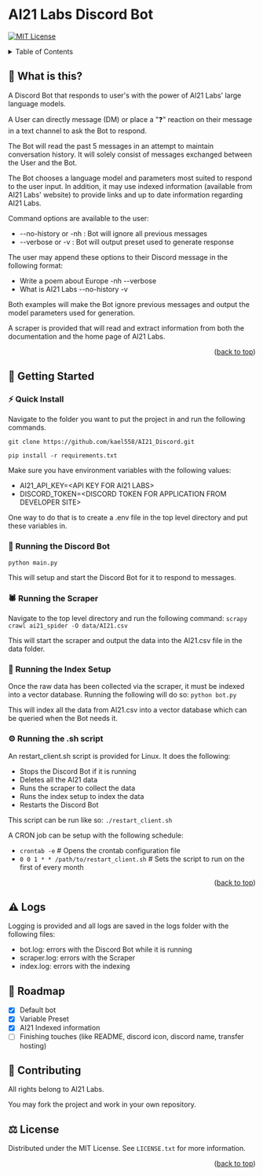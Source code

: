 # AI21 Labs Discord Bot

<a name="readme-top"></a>

[![MIT License][license-shield]][license-url]

<!-- TABLE OF CONTENTS -->
<details>
  <summary>Table of Contents</summary>
  <ol>
    <li><a href="#-what-is-this">What is this?</a></li>
    <li>
      <a href="#-getting-started">Getting Started</a>
      <ul>
        <li><a href="#-quick-install">Quick Install</a></li>
        <li><a href="#-running-the-discord-bot">Running the Discord Bot</a></li>
        <li><a href="#-running-the-scraper">Running the Scraper</a></li>
        <li><a href="#-running-the-index-setup">Running the Index Setup</a></li>
        <li><a href="#-running-the-sh-script">Running the .sh Script</a></li>
      </ul>
    </li>
    <li><a href="#-logs">Logging</a></li>
    <li><a href="#-roadmap">Roadmap</a></li>
    <li><a href="#-contributing">Contributing</a></li>
    <li><a href="#-license">License</a></li>
  </ol>
</details>



## 🤔 What is this?
A Discord Bot that responds to user's with the power of AI21 Labs' large language models. 

A User can directly message (DM) or place a "❓" reaction on their message in a text channel to ask the Bot to respond. 

The Bot will read the past 5 messages in an attempt to maintain conversation history. It will solely consist of messages exchanged between the User and the Bot.

The Bot chooses a language model and parameters most suited to respond to the user input. In addition, it may use indexed information (available from AI21 Labs' website) to provide links and up to date information regarding AI21 Labs.

Command options are available to the user:
 - --no-history or -nh : Bot will ignore all previous messages
 - --verbose or -v : Bot will output preset used to generate response

The user may append these options to their Discord message in the following format: 
 - Write a poem about Europe -nh --verbose
 - What is AI21 Labs --no-history -v

Both examples will make the Bot ignore previous messages and output the model parameters used for generation. 

A scraper is provided that will read and extract information from both the documentation and the home page of AI21 Labs. 

<p align="right">(<a href="#readme-top">back to top</a>)</p>

## 📖 Getting Started 
### ⚡️ Quick Install
Navigate to the folder you want to put the project in and run the following commands.

`git clone https://github.com/kael558/AI21_Discord.git`

`pip install -r requirements.txt`

Make sure you have environment variables with the following values:
 - AI21_API_KEY=\<API KEY FOR AI21 LABS>
 - DISCORD_TOKEN=\<DISCORD TOKEN FOR APPLICATION FROM DEVELOPER SITE>

One way to do that is to create a .env file in the top level directory and put these variables in.

### 🤖 Running the Discord Bot
`python main.py`

This will setup and start the Discord Bot for it to respond to messages. 

### 🕷️ Running the Scraper
Navigate to the top level directory and run the following command:
`scrapy crawl ai21_spider -O data/AI21.csv `

This will start the scraper and output the data into the AI21.csv file in the data folder. 

### 📁 Running the Index Setup
Once the raw data has been collected via the scraper, it must be indexed into a vector database. Running the following will do so:
`python bot.py`

This will index all the data from AI21.csv into a vector database which can be queried when the Bot needs it. 

### ⚙️ Running the .sh script
An restart_client.sh script is provided for Linux. It does the following:
 - Stops the Discord Bot if it is running
 - Deletes all the AI21 data
 - Runs the scraper to collect the data
 - Runs the index setup to index the data
 - Restarts the Discord Bot

This script can be run like so:
`./restart_client.sh`

A CRON job can be setup with the following schedule:
 - `crontab -e` # Opens the crontab configuration file
 - `0 0 1 * * /path/to/restart_client.sh` # Sets the script to run on the first of every month

<p align="right">(<a href="#readme-top">back to top</a>)</p>

## ⚠️ Logs
Logging is provided and all logs are saved in the logs folder with the following files:
 - bot.log: errors with the Discord Bot while it is running
 - scraper.log: errors with the Scraper
 - index.log: errors with the indexing 

## 📅 Roadmap
- [x] Default bot
- [x] Variable Preset
- [x] AI21 Indexed information
- [ ] Finishing touches (like README, discord icon, discord name, transfer hosting)

## 🤝 Contributing
All rights belong to AI21 Labs. 

You may fork the project and work in your own repository.

## ⚖️ License
Distributed under the MIT License. See `LICENSE.txt` for more information.

<p align="right">(<a href="#readme-top">back to top</a>)</p>
<!-- MARKDOWN LINKS & IMAGES -->
<!-- https://www.markdownguide.org/basic-syntax/#reference-style-links -->

[license-shield]: https://img.shields.io/github/license/kael558/AI21_Discord.svg?style=for-the-badge
[license-url]: https://github.com/kael558/AI21_Discord/blob/main/LICENSE
[linkedin-shield]: https://img.shields.io/badge/-LinkedIn-black.svg?style=for-the-badge&logo=linkedin&colorB=555
[rahel-linkedin-url]: https://www.linkedin.com/in/rahelgunaratne/